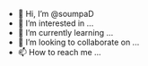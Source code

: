- 👋 Hi, I’m @soumpaD
- 👀 I’m interested in ...
- 🌱 I’m currently learning ...
- 💞️ I’m looking to collaborate on ...
- 📫 How to reach me ...

<!---
soumpaD/soumpaD is a ✨ special ✨ repository because its `README.md` (this file) appears on your GitHub profile.
You can click the Preview link to take a look at your changes.
--->
